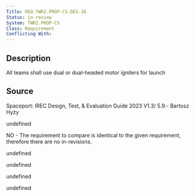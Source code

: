 ```yaml
---
Title: REQ.TWR2.PROP-CS.DES.16
Status: in-review
System: TWR2.PROP-CS
Class: Requirement
Conflicting With: 
---
```


## Description

 All teams shall use dual or dual-headed motor igniters for launch

## Source

Spaceport: IREC Design, Test, & Evaluation Guide 2023 V1.3/ 5.9.- Bartosz Hyży


undefined

NO - The requirement to compare is identical to the given requirement, therefore there are no in-revisions.

undefined

undefined

undefined

undefined